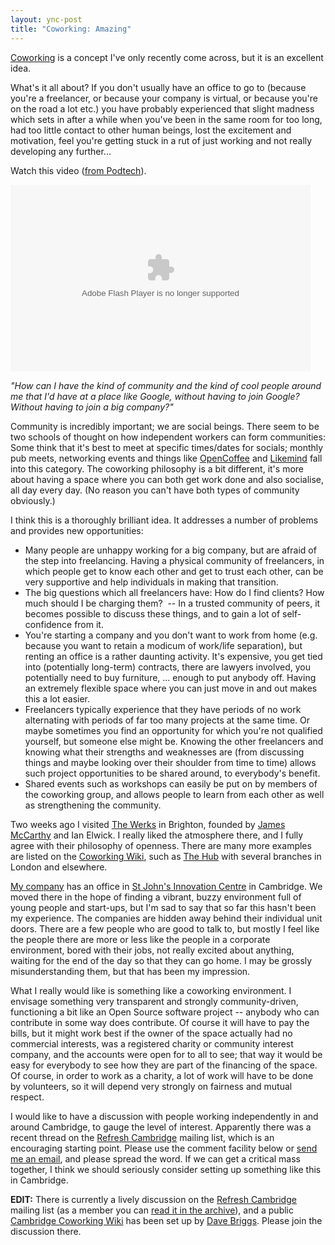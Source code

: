 ```yaml
---
layout: ync-post
title: "Coworking: Amazing"
---
```


[Coworking](http://en.wikipedia.org/wiki/Coworking) is a concept I've only recently come across, but
it is an excellent idea.

What's it all about? If you don't usually have an office to go to (because
you're a freelancer, or because your company is virtual, or because you're on the road a lot etc.)
you have probably experienced that slight madness which sets in after a while when you've been in
the same room for too long, had too little contact to other human beings, lost the excitement and
motivation, feel you're getting stuck in a rut of just working and not really developing any
further...

Watch this video ([from Podtech](http://www.podtech.net/home/3454/co-working-independent-workers-unite)).

<script src="http://www.podtech.net/player/popup.js" type="text/javascript"></script>
<object classid="clsid:d27cdb6e-ae6d-11cf-96b8-444553540000" width="480" height="299" codebase="http://download.macromedia.com/pub/shockwave/cabs/flash/swflash.cab#version=6,0,40,0">
    <param name="id" value="player8661d6d658544dd99f935d2eec63714f" />
    <param name="align" value="middle" />
    <param name="allowScriptAccess" value="always" />
    <param name="FlashVars" value="content=http://media1.podtech.net/media/2007/06/PID_011747/Podtech_RyanIsHungry_CoWorking.flv&totalTime=392000&permalink=http://www.podtech.net/home/3454/co-working-independent-workers-unite&breadcrumb=8661d6d658544dd99f935d2eec63714f"/>
    <param name="quality" value="high" />
    <param name="scale" value="noscale" />
    <param name="bgcolor" value="#000000" />
    <param name="src" value="http://www.podtech.net/player/podtech-player.swf?bc=8661d6d658544dd99f935d2eec63714f"/>
    <embed id="player8661d6d658544dd99f935d2eec63714f" type="application/x-shockwave-flash" width="480" height="299"
        src="http://www.podtech.net/player/podtech-player.swf?bc=8661d6d658544dd99f935d2eec63714f"
        bgcolor="#000000" scale="noscale" quality="high"
         flashvars="content=http://media1.podtech.net/media/2007/06/PID_011747/Podtech_RyanIsHungry_CoWorking.flv&totalTime=392000&permalink=http://www.podtech.net/home/3454/co-working-independent-workers-unite&breadcrumb=8661d6d658544dd99f935d2eec63714f"
        allowscriptaccess="always" align="middle"></embed>
</object>

*"How can I have the kind of community and the kind of cool people around me that I'd have at a place like
Google, without having to join Google? Without having to join a big company?"*

Community is incredibly important; we are social beings. There seem to be two schools of thought on how
independent workers can form communities: Some think that it's best to meet at specific times/dates
for socials; monthly pub meets, networking events and things like
[OpenCoffee](http://opencoffee.ning.com/) and
[Likemind](http://likemind.us/#lon) fall into this category. The coworking philosophy is a bit
different, it's more about having a space where you can both get work done and also socialise, all
day every day. (No reason you can't have both types of community obviously.)

I think this is a thoroughly brilliant idea. It addresses a number of problems and provides new
opportunities:

* Many people are unhappy working for a big company, but are afraid of the
step into freelancing. Having a physical community of freelancers, in which people get to know each
other and get to trust each other, can be very supportive and help individuals in making that
transition.
* The big questions which all freelancers have: How do I find clients? How much
should I be charging them?  -- In a trusted community of peers, it becomes possible to discuss
these things, and to gain a lot of self-confidence from it.
* You're starting a company and you don't want to work from home (e.g. because you want
to retain a modicum of work/life separation), but renting an office is a rather daunting activity.
It's expensive, you get tied into (potentially long-term) contracts, there are lawyers involved, you
potentially need to buy furniture, ... enough to put anybody off. Having an extremely flexible space
where you can just move in and out makes this a lot easier.
* Freelancers typically experience that they have periods of no work alternating with
periods of far too many projects at the same time. Or maybe sometimes you find an opportunity for
which you're not qualified yourself, but someone else might be. Knowing the other freelancers and
knowing what their strengths and weaknesses are (from discussing things and maybe looking over their
shoulder from time to time) allows such project opportunities to be shared around, to everybody's
benefit.
* Shared events such as workshops can easily be put on by members of the coworking
group, and allows people to learn from each other as well as strengthening the
community.

Two weeks ago I visited
[The Werks](http://thewerks.org.uk/) in Brighton, founded by
[James McCarthy](http://fluctisonous.com/) and Ian Elwick. I really liked the atmosphere there, and
I fully agree with their philosophy of openness. There are many more examples are listed on the
[Coworking Wiki](http://coworking.pbwiki.com/), such as
[The Hub](http://www.the-hub.net/) with several branches in London and elsewhere.

[My company](http://www.eptcomputing.com/) has an office in
[St John's Innovation Centre](http://www.stjohns.co.uk/) in Cambridge. We moved there in the hope of
finding a vibrant, buzzy environment full of young people and start-ups, but I'm sad to say that so
far this hasn't been my experience. The companies are hidden away behind their individual unit
doors. There are a few people who are good to talk to, but mostly I feel like the people there are
more or less like the people in a corporate environment, bored with their jobs, not really excited
about anything, waiting for the end of the day so that they can go home. I may be grossly
misunderstanding them, but that has been my impression.

What I really would like is something like
a coworking environment. I envisage something very transparent and strongly community-driven,
functioning a bit like an Open Source software project -- anybody who can contribute in some way
does contribute. Of course it will have to pay the bills, but it might work best if the owner of the
space actually had no commercial interests, was a registered charity or community interest company,
and the accounts were open for to all to see; that way it would be easy for everybody to see how
they are part of the financing of the space. Of course, in order to work as a charity, a lot of work
will have to be done by volunteers, so it will depend very strongly on fairness and mutual
respect.

I would like to have a discussion with people working independently in and around
Cambridge, to gauge the level of interest. Apparently there was a recent thread on the
[Refresh Cambridge](http://www.refreshcambridge.org/) mailing list, which is an encouraging starting
point. Please use the comment facility below or
[send me an email](/contact.html), and please spread the word. If we can get a critical mass together, I
think we should seriously consider setting up something like this in Cambridge.

**EDIT:** There is currently a lively discussion on the
[Refresh Cambridge](http://www.refreshcambridge.org/) mailing list (as a member you can
[read it in the archive](http://groups.google.com/group/refreshcambridge/browse_thread/thread/3339b48d7fca1cee)),
and a public
[Cambridge Coworking Wiki](http://cambridgecoworking.pbwiki.com/) has been set up by
[Dave Briggs](http://davepress.net/). Please join the discussion there.
